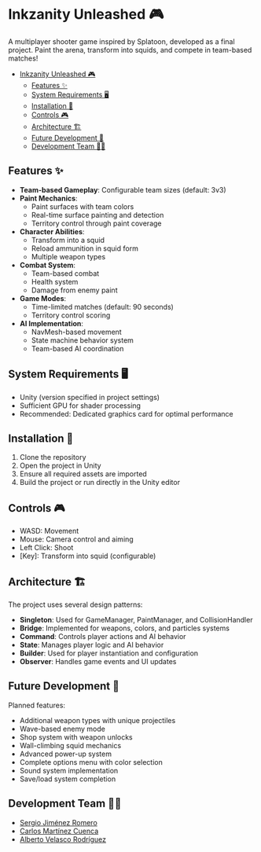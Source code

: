 # Inkzanity Unleashed 🎮

A multiplayer shooter game inspired by Splatoon, developed as a final project. Paint the arena, transform into squids, and compete in team-based matches!
<!-- TABLE OF CONTENTS -->
- [Inkzanity Unleashed 🎮](#inkzanity-unleashed-)
  - [Features ✨](#features-)
  - [System Requirements 🖥️](#system-requirements-️)
  - [Installation 🚀](#installation-)
  - [Controls 🎮](#controls-)
  - [Architecture 🏗️](#architecture-️)
  - [Future Development 🔮](#future-development-)
  - [Development Team 👨‍💻](#development-team-)

## Features ✨

- **Team-based Gameplay**: Configurable team sizes (default: 3v3)
- **Paint Mechanics**: 
  - Paint surfaces with team colors
  - Real-time surface painting and detection
  - Territory control through paint coverage
- **Character Abilities**:
  - Transform into a squid
  - Reload ammunition in squid form
  - Multiple weapon types
- **Combat System**:
  - Team-based combat
  - Health system
  - Damage from enemy paint
- **Game Modes**:
  - Time-limited matches (default: 90 seconds)
  - Territory control scoring
- **AI Implementation**:
  - NavMesh-based movement
  - State machine behavior system
  - Team-based AI coordination

## System Requirements 🖥️

- Unity (version specified in project settings)
- Sufficient GPU for shader processing
- Recommended: Dedicated graphics card for optimal performance

## Installation 🚀

1. Clone the repository
2. Open the project in Unity
3. Ensure all required assets are imported
4. Build the project or run directly in the Unity editor

## Controls 🎮

- WASD: Movement
- Mouse: Camera control and aiming
- Left Click: Shoot
- [Key]: Transform into squid (configurable)

## Architecture 🏗️

The project uses several design patterns:
- **Singleton**: Used for GameManager, PaintManager, and CollisionHandler
- **Bridge**: Implemented for weapons, colors, and particles systems
- **Command**: Controls player actions and AI behavior
- **State**: Manages player logic and AI behavior
- **Builder**: Used for player instantiation and configuration
- **Observer**: Handles game events and UI updates



## Future Development 🔮

Planned features:
- Additional weapon types with unique projectiles
- Wave-based enemy mode
- Shop system with weapon unlocks
- Wall-climbing squid mechanics
- Advanced power-up system
- Complete options menu with color selection
- Sound system implementation
- Save/load system completion

## Development Team 👨‍💻

- [Sergio Jiménez Romero](https://github.com/sjrom47)
- [Carlos Martínez Cuenca](https://github.com/carlosIMAT)
- [Alberto Velasco Rodríguez](https://github.com/Alberto-cd)

